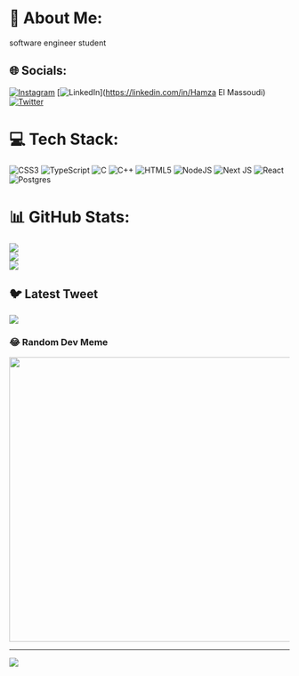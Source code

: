 # 💫 About Me:
software engineer student<br>


## 🌐 Socials:
[![Instagram](https://img.shields.io/badge/Instagram-%23E4405F.svg?logo=Instagram&logoColor=white)](https://instagram.com/yg_woah) [![LinkedIn](https://img.shields.io/badge/LinkedIn-%230077B5.svg?logo=linkedin&logoColor=white)](https://linkedin.com/in/Hamza El Massoudi) [![Twitter](https://img.shields.io/badge/Twitter-%231DA1F2.svg?logo=Twitter&logoColor=white)](https://twitter.com/7amza_7Z7) 

# 💻 Tech Stack:
![CSS3](https://img.shields.io/badge/css3-%231572B6.svg?style=for-the-badge&logo=css3&logoColor=white) ![TypeScript](https://img.shields.io/badge/typescript-%23007ACC.svg?style=for-the-badge&logo=typescript&logoColor=white) ![C](https://img.shields.io/badge/c-%2300599C.svg?style=for-the-badge&logo=c&logoColor=white) ![C++](https://img.shields.io/badge/c++-%2300599C.svg?style=for-the-badge&logo=c%2B%2B&logoColor=white) ![HTML5](https://img.shields.io/badge/html5-%23E34F26.svg?style=for-the-badge&logo=html5&logoColor=white) ![NodeJS](https://img.shields.io/badge/node.js-6DA55F?style=for-the-badge&logo=node.js&logoColor=white) ![Next JS](https://img.shields.io/badge/Next-black?style=for-the-badge&logo=next.js&logoColor=white) ![React](https://img.shields.io/badge/react-%2320232a.svg?style=for-the-badge&logo=react&logoColor=%2361DAFB) ![Postgres](https://img.shields.io/badge/postgres-%23316192.svg?style=for-the-badge&logo=postgresql&logoColor=white)
# 📊 GitHub Stats:
![](https://github-readme-stats.vercel.app/api?username=YGWoah&theme=dark&hide_border=false&include_all_commits=false&count_private=false)<br/>
![](https://github-readme-streak-stats.herokuapp.com/?user=YGWoah&theme=dark&hide_border=false)<br/>
![](https://github-readme-stats.vercel.app/api/top-langs/?username=YGWoah&theme=dark&hide_border=false&include_all_commits=false&count_private=false&layout=compact)

## 🐦 Latest Tweet
[![](https://gtce.itsvg.in/api?username=7amza_7Z7)](https://github.com/VishwaGauravIn/github-twitter-card-embed)

### 😂 Random Dev Meme
<img src="https://random-memer.herokuapp.com/" width="512px"/>

---
[![](https://visitcount.itsvg.in/api?id=YGWoah&icon=0&color=0)](https://visitcount.itsvg.in)

<!-- Proudly created with GPRM ( https://gprm.itsvg.in ) -->
